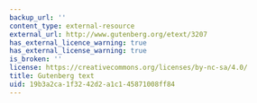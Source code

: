 ```yaml
---
backup_url: ''
content_type: external-resource
external_url: http://www.gutenberg.org/etext/3207
has_external_licence_warning: true
has_external_license_warning: true
is_broken: ''
license: https://creativecommons.org/licenses/by-nc-sa/4.0/
title: Gutenberg text
uid: 19b3a2ca-1f32-42d2-a1c1-45871008ff84
---
```

